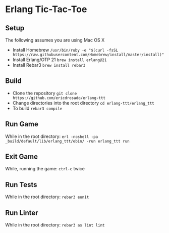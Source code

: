 # Erlang Tic-Tac-Toe

## Setup
The following assumes you are using Mac OS X

+ Install Homebrew `/usr/bin/ruby -e "$(curl -fsSL https://raw.githubusercontent.com/Homebrew/install/master/install)"`
+ Install Erlang/OTP 21 `brew install erlang@21`
+ Install Rebar3 `brew install rebar3`

## Build 
+ Clone the repository `git clone https://github.com/ericdrosado/erlang-ttt`
+ Change directories into the root directory `cd erlang-ttt/erlang_ttt`
+ To build `rebar3 compile`

## Run Game
While in the root directory:
`erl -noshell -pa _build/default/lib/erlang_ttt/ebin/ -run erlang_ttt run`

## Exit Game
While, running the game:
`ctrl-c` twice

## Run Tests
While in the root directory:
`rebar3 eunit`

## Run Linter
While in the root directory:
`rebar3 as lint lint`